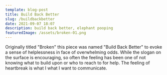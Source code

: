 ```yaml
---
template: blog-post
title: Build Back Better
slug: /buildbackbetter
date: 2021-09-07 18:07
description: build back better, elephant pooping
featuredImage: /assets/broken-01.png
---
```

Originally titled "Broken" this piece was named "Build Back Better" to evoke a sense of helplessness in face of overwhelming odds. While the slogan on the surface is encouraging, so often the feeling has been one of not knowing what to build upon or who to reach to for help. The feeling of heartbreak is what I what I want to communicate.
